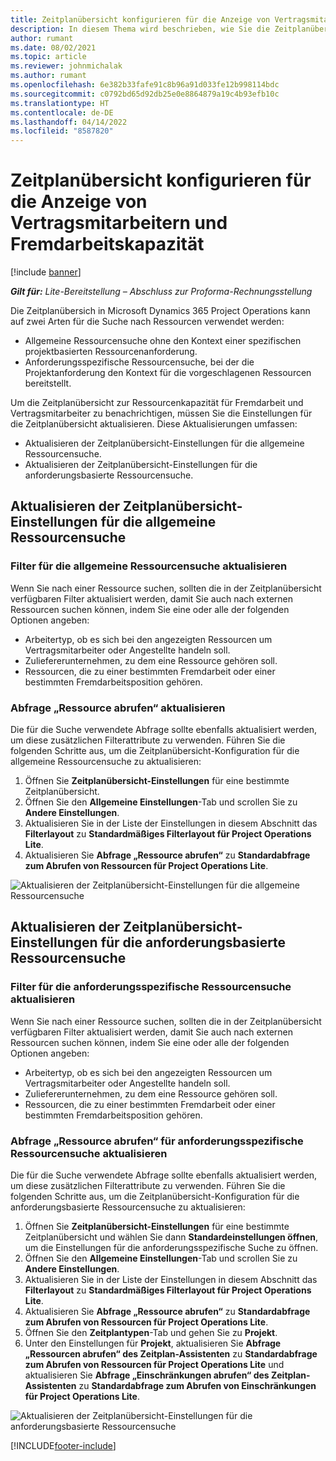 ```yaml
---
title: Zeitplanübersicht konfigurieren für die Anzeige von Vertragsmitarbeitern und Fremdarbeitskapazität
description: In diesem Thema wird beschrieben, wie Sie die Zeitplanübersicht in Microsoft Dynamics 365 Project Operations konfigurieren, um die Ressourcenkapazität für Fremdarbeit bei den Anforderungen zur Besetzung von Projektressourcen anzuzeigen.
author: rumant
ms.date: 08/02/2021
ms.topic: article
ms.reviewer: johnmichalak
ms.author: rumant
ms.openlocfilehash: 6e382b33fafe91c8b96a91d033fe12b998114bdc
ms.sourcegitcommit: c0792bd65d92db25e0e8864879a19c4b93efb10c
ms.translationtype: HT
ms.contentlocale: de-DE
ms.lasthandoff: 04/14/2022
ms.locfileid: "8587820"
---
```

# <a name="configure-schedule-board-to-show-contract-workers-and-subcontracted-capacity"></a>Zeitplanübersicht konfigurieren für die Anzeige von Vertragsmitarbeitern und Fremdarbeitskapazität 

[!include [banner](../../includes/dataverse-preview.md)]

_**Gilt für:** Lite-Bereitstellung – Abschluss zur Proforma-Rechnungsstellung_

Die Zeitplanübersich in Microsoft Dynamics 365 Project Operations kann auf zwei Arten für die Suche nach Ressourcen verwendet werden:

- Allgemeine Ressourcensuche ohne den Kontext einer spezifischen projektbasierten Ressourcenanforderung.
- Anforderungsspezifische Ressourcensuche, bei der die Projektanforderung den Kontext für die vorgeschlagenen Ressourcen bereitstellt.

Um die Zeitplanübersicht zur Ressourcenkapazität für Fremdarbeit und Vertragsmitarbeiter zu benachrichtigen, müssen Sie die Einstellungen für die Zeitplanübersicht aktualisieren. Diese Aktualisierungen umfassen: 
- Aktualisieren der Zeitplanübersicht-Einstellungen für die allgemeine Ressourcensuche.
- Aktualisieren der Zeitplanübersicht-Einstellungen für die anforderungsbasierte Ressourcensuche.

## <a name="update-schedule-board-settings-for-general-resource-search"></a>Aktualisieren der Zeitplanübersicht-Einstellungen für die allgemeine Ressourcensuche
### <a name="update-filters-for-general-resource-search"></a>Filter für die allgemeine Ressourcensuche aktualisieren
Wenn Sie nach einer Ressource suchen, sollten die in der Zeitplanübersicht verfügbaren Filter aktualisiert werden, damit Sie auch nach externen Ressourcen suchen können, indem Sie eine oder alle der folgenden Optionen angeben:
  - Arbeitertyp, ob es sich bei den angezeigten Ressourcen um Vertragsmitarbeiter oder Angestellte handeln soll.
  - Zuliefererunternehmen, zu dem eine Ressource gehören soll.
  - Ressourcen, die zu einer bestimmten Fremdarbeit oder einer bestimmten Fremdarbeitsposition gehören.
    
### <a name="update-retrieve-resource-query"></a>Abfrage „Ressource abrufen“ aktualisieren
Die für die Suche verwendete Abfrage sollte ebenfalls aktualisiert werden, um diese zusätzlichen Filterattribute zu verwenden. Führen Sie die folgenden Schritte aus, um die Zeitplanübersicht-Konfiguration für die allgemeine Ressourcensuche zu aktualisieren:  
1. Öffnen Sie **Zeitplanübersicht-Einstellungen** für eine bestimmte Zeitplanübersicht.
2. Öffnen Sie den **Allgemeine Einstellungen**-Tab und scrollen Sie zu **Andere Einstellungen**.
3. Aktualisieren Sie in der Liste der Einstellungen in diesem Abschnitt das **Filterlayout** zu **Standardmäßiges Filterlayout für Project Operations Lite**.
4. Aktualisieren Sie **Abfrage „Ressource abrufen“** zu **Standardabfrage zum Abrufen von Ressourcen für Project Operations Lite**.

![Aktualisieren der Zeitplanübersicht-Einstellungen für die allgemeine Ressourcensuche](../media/BoardSettings.png)  

## <a name="update-schedule-board-settings-for-requirementbased-resource-search"></a>Aktualisieren der Zeitplanübersicht-Einstellungen für die anforderungsbasierte Ressourcensuche
### <a name="update-filters-for-requirement-specific-resource-search"></a>Filter für die anforderungsspezifische Ressourcensuche aktualisieren 
Wenn Sie nach einer Ressource suchen, sollten die in der Zeitplanübersicht verfügbaren Filter aktualisiert werden, damit Sie auch nach externen Ressourcen suchen können, indem Sie eine oder alle der folgenden Optionen angeben:
 - Arbeitertyp, ob es sich bei den angezeigten Ressourcen um Vertragsmitarbeiter oder Angestellte handeln soll.
 - Zuliefererunternehmen, zu dem eine Ressource gehören soll.
 - Ressourcen, die zu einer bestimmten Fremdarbeit oder einer bestimmten Fremdarbeitsposition gehören.

### <a name="update-retrieve-resource-query-for-requirement-specific-resource-search"></a>Abfrage „Ressource abrufen“ für anforderungsspezifische Ressourcensuche aktualisieren 
Die für die Suche verwendete Abfrage sollte ebenfalls aktualisiert werden, um diese zusätzlichen Filterattribute zu verwenden. Führen Sie die folgenden Schritte aus, um die Zeitplanübersicht-Konfiguration für die anforderungsbasierte Ressourcensuche zu aktualisieren:

1. Öffnen Sie **Zeitplanübersicht-Einstellungen** für eine bestimmte Zeitplanübersicht und wählen Sie dann **Standardeinstellungen öffnen**, um die Einstellungen für die anforderungsspezifische Suche zu öffnen.
2. Öffnen Sie den **Allgemeine Einstellungen**-Tab und scrollen Sie zu **Andere Einstellungen**.
3. Aktualisieren Sie in der Liste der Einstellungen in diesem Abschnitt das **Filterlayout** zu **Standardmäßiges Filterlayout für Project Operations Lite**.
4. Aktualisieren Sie **Abfrage „Ressource abrufen“** zu **Standardabfrage zum Abrufen von Ressourcen für Project Operations Lite**.
5. Öffnen Sie den **Zeitplantypen**-Tab und gehen Sie zu **Projekt**.
6. Unter den Einstellungen für **Projekt**, aktualisieren Sie **Abfrage „Ressourcen abrufen“ des Zeitplan-Assistenten** zu **Standardabfrage zum Abrufen von Ressourcen für Project Operations Lite** und aktualisieren Sie **Abfrage „Einschränkungen abrufen“ des Zeitplan-Assistenten** zu **Standardabfrage zum Abrufen von Einschränkungen für Project Operations Lite**.

![Aktualisieren der Zeitplanübersicht-Einstellungen für die anforderungsbasierte Ressourcensuche](../media/SASettings.png)  

[!INCLUDE[footer-include](../../includes/footer-banner.md)]
